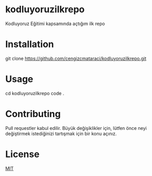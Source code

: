 # kodluyoruzilkrepo
Kodluyoruz Eğitimi kapsamında açtığım ilk repo

# Installation

git clone https://github.com/cengizcmataraci/kodluyoruzilkrepo.git

# Usage

cd kodluyoruzilkrepo
code .

# Contributing

Pull requestler kabul edilir. Büyük değişiklikler için, lütfen önce neyi değiştirmek istediğinizi tartışmak için bir konu açınız.

# License

[MIT](https://choosealicense.com/licenses/mit/)
